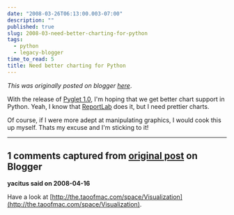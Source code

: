 ```yaml
---
date: "2008-03-26T06:13:00.003-07:00"
description: ""
published: true
slug: 2008-03-need-better-charting-for-python
tags:
  - python
  - legacy-blogger
time_to_read: 5
title: Need better charting for Python
---
```


_This was originally posted on blogger [here](https://pydanny.blogspot.com/2008/03/need-better-charting-for-python.html)_.

With the release of [Pyglet 1.0](https://www.pyglet.org), I'm hoping that we get better chart support in Python. Yeah, I know that [ReportLab](https://www.reportlab.com) does it, but I need prettier charts.

Of course, if I were more adept at manipulating graphics, I would cook this up myself. Thats my excuse and I'm sticking to it!

---

## 1 comments captured from [original post](https://pydanny.blogspot.com/2008/03/need-better-charting-for-python.html) on Blogger

**yacitus said on 2008-04-16**

Have a look at [http://the.taoofmac.com/space/Visualization](http://the.taoofmac.com/space/Visualization).
